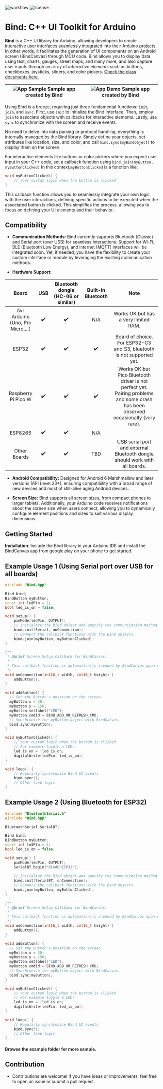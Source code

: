 ![workflow](https://github.com/H1Jam/Bind/actions/workflows/main.yml/badge.svg)
![license](https://img.shields.io/github/license/H1Jam/Bind)
# Bind: C++ UI Toolkit for Arduino

**Bind** is a C++ UI library for Arduino, allowing developers to create interactive user interfaces seamlessly integrated into their Arduino projects. In other words, it facilitates the generation of UI components on an Android screen (BindCanvas) through MCU code. Bind allows you to display data using text, charts, gauges, street maps, and many more, and also capture user inputs through an array of *interactive elements* such as buttons, checkboxes, joysticks, sliders, and color pickers.
[Check the class documents here.](./docs/html/class_bind.html)

| ![App Sample](./img/demo_app.png) Sample app created by Bind| ![App Demo](./img/demo_app2.png) Sample app created by Bind|
|:---:|:---:|


Using Bind is a breeze, requiring just three fundamental functions: `init`, `join`, and `sync`. First, use `init` to initialize the Bind interface. Then, employ `join` to associate objects with callbacks for interactive elements.  Lastly, use `sync` to synchronize with the screen and receive events.

No need to delve into data parsing or protocol handling, everything is internally managed by the Bind library. Simply define your objects, set attributes like location, size, and color, and call `bind.sync(myBindObject)` to display them on the screen.

For interactive elements like buttons or color pickers where you expect user input in your C++ code, set a callback function using `bind.join(myButton, myButtonClicked)` In this context,`myButtonClicked` is a function like:
```cpp
void myButtonClicked() {
    // Your custom logic when the button is clicked
}
```
This callback function allows you to seamlessly integrate your own logic with the user interactions, defining specific actions to be executed when the associated button is clicked.
This simplifies the process, allowing you to focus on defining your UI elements and their behavior.
## Compatibility

- **Communication Methods:** Bind currently supports Bluetooth (Classic) and Serial port (over USB) for seamless interactions. Support for Wi-Fi, BLE (Bluetooth Low Energy), and internet (MQTT) interfaces will be integrated soon. Yet, if needed, you have the flexibility to create your custom interface or module by leveraging the existing communication methods.

- **Hardware Support:**

| Board | USB | Bluetooth dongle (HC-06 or similar) | Built-in Bluetooth | Note |
|:---:|:---:|:---:|:---:|:---:|
| Avr Arduino (Uno, Pro Micro,...)| :heavy_check_mark: | :heavy_check_mark: | N/A | Works OK but has a very limited RAM. |
| ESP32 | :heavy_check_mark: | :heavy_check_mark: | :heavy_check_mark: | Board of choice. For ESP32-C3 and S3, bluetooth is not supported yet.|
| Raspberry Pi Pico W | :heavy_check_mark: | :heavy_check_mark: | :heavy_check_mark: | Works OK but Pico Bluetooth driver is not perfect yet. Pairing problems and some crash has been observed occasionally (very rare). |
| ESP8266 | :heavy_check_mark: | :heavy_check_mark: | N/A |  |
| Other Boards | :heavy_check_mark: | :heavy_check_mark: | TBD | USB serial port and external Bluetooth dongle should work with all boards. |


- **Android Compatibility:** Designed for Android 6 Marshmallow and later versions (API Level 23+), ensuring compatibility with a broad range of new devices and most of still-alive aging Android devices.

- **Screen Size:** Bind supports all screen sizes, from compact phones to larger tablets. Additionally, your Arduino code receives notifications about the screen size when users connect, allowing you to dynamically configure element positions and sizes to suit various display dimensions.

## Getting Started

 **Installation**: Include the Bind library in your Arduino IDE and install the BindCanvas app from google play on your phone to get started.


## Example Usage 1 (Using Serial port over USB for all boards)

```cpp
#include "Bind.hpp"

Bind bind;
BindButton myButton;
const int ledPin = 2;
bool led_is_on = false;

void setup() {
    pinMode(ledPin, OUTPUT);
    // Initialize the Bind object and specify the communication method (Serial) and callback function (onConnection).
    bind.init(Serial, onConnection);
    // Connect the callback functions with the Bind objects.
    bind.join(myButton, myButtonClicked);
}

/**
 * @brief Screen Setup Callback for BindCanvas.
 *
 * This callback function is automatically invoked by BindCanvas upon establishing a connection.
 */
void onConnection(int16_t width, int16_t height) {
    addButton();
}

void addButton() {
  // Set the Button's position on the screen.
  myButton.x = 30;
  myButton.y = 150;
  myButton.setlabel("LED");
  myButton.cmdId = BIND_ADD_OR_REFRESH_CMD;
  // Synchronize the myButton object with BindCanvas.
  bind.sync(myButton);
}

void myButtonClicked() {
    // Your custom logic when the button is clicked
    // For example toggle a LED:
    led_is_on = !led_is_on;
    digitalWrite(ledPin, led_is_on);
}

void loop() {
    // Regularly synchronize Bind UI events
    bind.sync();
    // Other loop logic
}
```
## Example Usage 2 (Using Bluetooth for ESP32)
```cpp
#include "BluetoothSerial.h"
#include "Bind.hpp"

BluetoothSerial SerialBT;

Bind bind;
BindButton myButton;
const int ledPin = 2;
bool led_is_on = false;

void setup() {
    pinMode(ledPin, OUTPUT);
    SerialBT.begin("BindOnESP32");
  
    // Initialize the Bind object and specify the communication method (Serial) and callback function (onConnection).
    bind.init(SerialBT, onConnection);
    // Connect the callback functions with the Bind objects.
    bind.join(myButton, myButtonClicked);
}

/**
 * @brief Screen Setup Callback for BindCanvas.
 *
 * This callback function is automatically invoked by BindCanvas upon establishing a connection.
 */
void onConnection(int16_t width, int16_t height) {
    addButton();
}

void addButton() {
  // Set the Button's position on the screen.
  myButton.x = 30;
  myButton.y = 150;
  myButton.setlabel("LED");
  myButton.cmdId = BIND_ADD_OR_REFRESH_CMD;
  // Synchronize the myButton object with BindCanvas.
  bind.sync(myButton);
}

void myButtonClicked() {
    // Your custom logic when the button is clicked
    // For example toggle a LED:
    led_is_on = !led_is_on;
    digitalWrite(ledPin, led_is_on);
}

void loop() {
    // Regularly synchronize Bind UI events
    bind.sync();
    // Other loop logic
}
```
#### Browse the example folder for more sample.

## Contribution

- Contributions are welcome! If you have ideas or improvements, feel free to open an issue or submit a pull request.